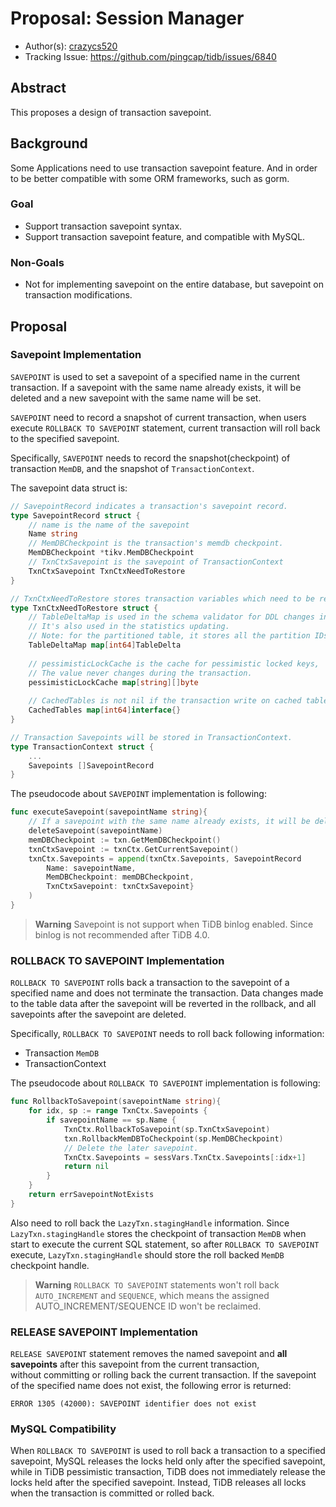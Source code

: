 # Proposal: Session Manager

- Author(s): [crazycs520](https://github.com/crazycs520)
- Tracking Issue: https://github.com/pingcap/tidb/issues/6840

## Abstract


This proposes a design of transaction savepoint.

## Background

Some Applications need to use transaction savepoint feature. And in order to be better compatible with some ORM frameworks, such as gorm.

### Goal

- Support transaction savepoint syntax.
- Support transaction savepoint feature, and compatible with MySQL.

### Non-Goals

- Not for implementing savepoint on the entire database, but savepoint on transaction modifications.

## Proposal

### Savepoint Implementation

`SAVEPOINT` is used to set a savepoint of a specified name in the current transaction. If a savepoint with the same name already exists, 
it will be deleted and a new savepoint with the same name will be set.

`SAVEPOINT` need to record a snapshot of current transaction, when users execute `ROLLBACK TO SAVEPOINT` statement, current transaction
will roll back to the specified savepoint.

Specifically, `SAVEPOINT` needs to record the snapshot(checkpoint) of transaction `MemDB`, and the snapshot of `TransactionContext`.

The savepoint data struct is:

```go
// SavepointRecord indicates a transaction's savepoint record.
type SavepointRecord struct {
    // name is the name of the savepoint
    Name string
    // MemDBCheckpoint is the transaction's memdb checkpoint.
    MemDBCheckpoint *tikv.MemDBCheckpoint
    // TxnCtxSavepoint is the savepoint of TransactionContext
    TxnCtxSavepoint TxnCtxNeedToRestore
}

// TxnCtxNeedToRestore stores transaction variables which need to be restored when rolling back to a savepoint.
type TxnCtxNeedToRestore struct {
    // TableDeltaMap is used in the schema validator for DDL changes in one table not to block others.
    // It's also used in the statistics updating.
    // Note: for the partitioned table, it stores all the partition IDs.
    TableDeltaMap map[int64]TableDelta
    
    // pessimisticLockCache is the cache for pessimistic locked keys,
    // The value never changes during the transaction.
    pessimisticLockCache map[string][]byte
    
    // CachedTables is not nil if the transaction write on cached table.
    CachedTables map[int64]interface{}
}

// Transaction Savepoints will be stored in TransactionContext.
type TransactionContext struct {
	...
    Savepoints []SavepointRecord
}
```

The pseudocode about `SAVEPOINT` implementation is following:

```go
func executeSavepoint(savepointName string){
	// If a savepoint with the same name already exists, it will be deleted.
	deleteSavepoint(savepointName)
	memDBCheckpoint := txn.GetMemDBCheckpoint()
	txnCtxSavepoint := txnCtx.GetCurrentSavepoint()
	txnCtx.Savepoints = append(txnCtx.Savepoints, SavepointRecord
	    Name: savepointName, 
	    MemDBCheckpoint: memDBCheckpoint, 
	    TxnCtxSavepoint: txnCtxSavepoint}
    )
}
```

> **Warning**
> Savepoint is not support when TiDB binlog enabled. Since binlog is not recommended after TiDB 4.0.

### ROLLBACK TO SAVEPOINT Implementation

`ROLLBACK TO SAVEPOINT` rolls back a transaction to the savepoint of a specified name and does not terminate the transaction. 
Data changes made to the table data after the savepoint will be reverted in the rollback, and all savepoints after the savepoint are deleted.

Specifically, `ROLLBACK TO SAVEPOINT` needs to roll back following information:

- Transaction `MemDB`
- TransactionContext

The pseudocode about `ROLLBACK TO SAVEPOINT` implementation is following:

```go
func RollbackToSavepoint(savepointName string){
	for idx, sp := range TxnCtx.Savepoints {
		if savepointName == sp.Name {
            TxnCtx.RollbackToSavepoint(sp.TxnCtxSavepoint)
            txn.RollbackMemDBToCheckpoint(sp.MemDBCheckpoint)
			// Delete the later savepoint.
			TxnCtx.Savepoints = sessVars.TxnCtx.Savepoints[:idx+1]
			return nil
		}
	}
	return errSavepointNotExists
}
```

Also need to roll back the `LazyTxn.stagingHandle` information. Since `LazyTxn.stagingHandle` stores the checkpoint of 
transaction `MemDB` when start to execute the current SQL statement, so after `ROLLBACK TO SAVEPOINT` execute, 
`LazyTxn.stagingHandle` should store the roll backed `MemDB` checkpoint handle.

> **Warning**
> `ROLLBACK TO SAVEPOINT` statements won't roll back `AUTO_INCREMENT` and `SEQUENCE`, which means the assigned AUTO_INCREMENT/SEQUENCE ID won't be reclaimed.

### RELEASE SAVEPOINT Implementation

`RELEASE SAVEPOINT` statement removes the named savepoint and **all savepoints** after this savepoint from the current transaction,  
without committing or rolling back the current transaction. If the savepoint of the specified name does not exist, the following error is returned:

```
ERROR 1305 (42000): SAVEPOINT identifier does not exist
```

### MySQL Compatibility

When `ROLLBACK TO SAVEPOINT` is used to roll back a transaction to a specified savepoint, MySQL releases the locks 
held only after the specified savepoint, while in TiDB pessimistic transaction, TiDB does not immediately release the locks 
held after the specified savepoint. Instead, TiDB releases all locks when the transaction is committed or rolled back.
